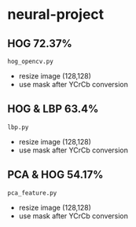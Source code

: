 # neural-project

## HOG 72.37%
`hog_opencv.py`
- resize image (128,128)
- use mask after YCrCb conversion


## HOG & LBP 63.4%
`lbp.py`
- resize image (128,128)
- use mask after YCrCb conversion

## PCA & HOG 54.17%
`pca_feature.py`
- resize image (128,128)
- use mask after YCrCb conversion


